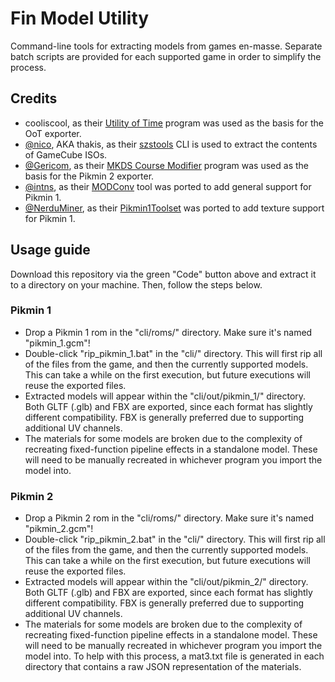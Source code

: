# Fin Model Utility

Command-line tools for extracting models from games en-masse. Separate batch scripts are provided for each supported game in order to simplify the process.

## Credits

- cooliscool, as their [Utility of Time](http://wiki.maco64.com/Tools/Utility_of_Time) program was used as the basis for the OoT exporter.
- [@nico](https://github.com/nico), AKA thakis, as their [szstools](http://amnoid.de/gc/) CLI is used to extract the contents of GameCube ISOs.
- [@Gericom](https://github.com/Gericom), as their [MKDS Course Modifier](https://www.romhacking.net/utilities/1285/) program was used as the basis for the Pikmin 2 exporter.
- [@intns](https://github.com/intns), as their [MODConv](https://github.com/intns/MODConv) tool was ported to add general support for Pikmin 1.
- [@NerduMiner](https://github.com/NerduMiner), as their [Pikmin1Toolset](https://github.com/NerduMiner/Pikmin1Toolset) was ported to add texture support for Pikmin 1.

## Usage guide

Download this repository via the green "Code" button above and extract it to a directory on your machine. Then, follow the steps below.

### Pikmin 1

- Drop a Pikmin 1 rom in the "cli/roms/" directory. Make sure it's named "pikmin_1.gcm"!
- Double-click "rip_pikmin_1.bat" in the "cli/" directory. This will first rip all of the files from the game, and then the currently supported models. This can take a while on the first execution, but future executions will reuse the exported files.
- Extracted models will appear within the "cli/out/pikmin_1/" directory. Both GLTF (.glb) and FBX are exported, since each format has slightly different compatibility. FBX is generally preferred due to supporting additional UV channels.
- The materials for some models are broken due to the complexity of recreating fixed-function pipeline effects in a standalone model. These will need to be manually recreated in whichever program you import the model into.

### Pikmin 2

- Drop a Pikmin 2 rom in the "cli/roms/" directory. Make sure it's named "pikmin_2.gcm"!
- Double-click "rip_pikmin_2.bat" in the "cli/" directory. This will first rip all of the files from the game, and then the currently supported models. This can take a while on the first execution, but future executions will reuse the exported files.
- Extracted models will appear within the "cli/out/pikmin_2/" directory. Both GLTF (.glb) and FBX are exported, since each format has slightly different compatibility. FBX is generally preferred due to supporting additional UV channels.
- The materials for some models are broken due to the complexity of recreating fixed-function pipeline effects in a standalone model. These will need to be manually recreated in whichever program you import the model into. To help with this process, a mat3.txt file is generated in each directory that contains a raw JSON representation of the materials.
